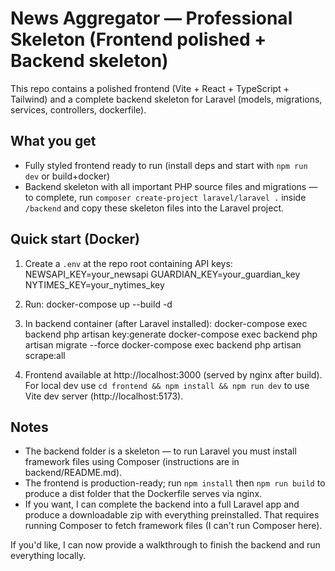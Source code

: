# News Aggregator — Professional Skeleton (Frontend polished + Backend skeleton)

This repo contains a polished frontend (Vite + React + TypeScript + Tailwind) and a complete backend skeleton for Laravel (models, migrations, services, controllers, dockerfile).

## What you get
- Fully styled frontend ready to run (install deps and start with `npm run dev` or build+docker)
- Backend skeleton with all important PHP source files and migrations — to complete, run `composer create-project laravel/laravel .` inside `/backend` and copy these skeleton files into the Laravel project.

## Quick start (Docker)
1. Create a `.env` at the repo root containing API keys:
   NEWSAPI_KEY=your_newsapi
   GUARDIAN_KEY=your_guardian_key
   NYTIMES_KEY=your_nytimes_key

2. Run:
   docker-compose up --build -d

3. In backend container (after Laravel installed):
   docker-compose exec backend php artisan key:generate
   docker-compose exec backend php artisan migrate --force
   docker-compose exec backend php artisan scrape:all

4. Frontend available at http://localhost:3000 (served by nginx after build). For local dev use `cd frontend && npm install && npm run dev` to use Vite dev server (http://localhost:5173).

## Notes
- The backend folder is a skeleton — to run Laravel you must install framework files using Composer (instructions are in backend/README.md).
- The frontend is production-ready; run `npm install` then `npm run build` to produce a dist folder that the Dockerfile serves via nginx.
- If you want, I can complete the backend into a full Laravel app and produce a downloadable zip with everything preinstalled. That requires running Composer to fetch framework files (I can't run Composer here).

If you'd like, I can now provide a walkthrough to finish the backend and run everything locally.
